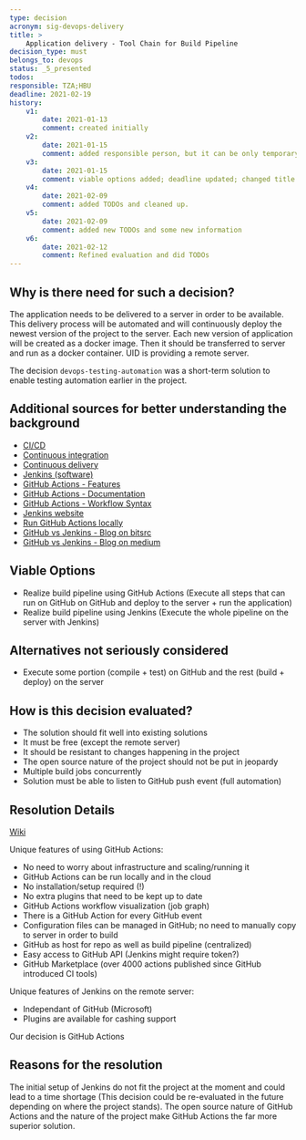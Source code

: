 ```yaml
---
type: decision
acronym: sig-devops-delivery
title: >
    Application delivery - Tool Chain for Build Pipeline
decision_type: must
belongs_to: devops
status: _5_presented
todos:
responsible: TZA;HBU
deadline: 2021-02-19
history:
    v1:
        date: 2021-01-13
        comment: created initially
    v2:
        date: 2021-01-15
        comment: added responsible person, but it can be only temporary; First explanation of "Why is there need for such a decision?"
    v3:
        date: 2021-01-15
        comment: viable options added; deadline updated; changed title
    v4:
        date: 2021-02-09
        comment: added TODOs and cleaned up.
    v5:
        date: 2021-02-09
        comment: added new TODOs and some new information
    v6:
        date: 2021-02-12
        comment: Refined evaluation and did TODOs
---
```


## Why is there need for such a decision?

The application needs to be delivered to a server in order to be available.
This delivery process will be automated and will continuously deploy the newest version of the project to the server.
Each new version of application will be created as a docker image.
Then it should be transferred to server and run as a docker container. 
UID is providing a remote server.

The decision `devops-testing-automation` was a short-term solution to enable testing automation earlier in the project.

## Additional sources for better understanding the background

- [CI/CD](https://en.wikipedia.org/wiki/CI/CD)
- [Continuous integration](https://en.wikipedia.org/wiki/Continuous_integration)
- [Continuous delivery](https://en.wikipedia.org/wiki/Continuous_delivery)
- [Jenkins (software)](https://en.wikipedia.org/wiki/Jenkins_(software))
- [GitHub Actions - Features](https://github.com/features/actions)
- [GitHub Actions - Documentation](https://docs.github.com/en/actions)
- [GitHub Actions - Workflow Syntax](https://docs.github.com/en/actions/reference/workflow-syntax-for-github-actions)
- [Jenkins website](https://www.jenkins.io/)
- [Run GitHub Actions locally](https://github.com/nektos/act)
- [GitHub vs Jenkins - Blog on bitsrc](https://blog.bitsrc.io/github-actions-or-jenkins-making-the-right-choice-for-you-9ac774684c8)
- [GitHub vs Jenkins - Blog on medium](https://medium.com/swlh/will-github-actions-kill-off-jenkins-f85e614bb8d3)

## Viable Options

- Realize build pipeline using GitHub Actions (Execute all steps that can run on GitHub on GitHub and deploy to the server + run the application)
- Realize build pipeline using Jenkins (Execute the whole pipeline on the server with Jenkins)

## Alternatives not seriously considered

- Execute some portion (compile + test) on GitHub and the rest (build + deploy) on the server

## How is this decision evaluated?

- The solution should fit well into existing solutions
- It must be free (except the remote server)
- It should be resistant to changes happening in the project
- The open source nature of the project should not be put in jeopardy
- Multiple build jobs concurrently
- Solution must be able to listen to GitHub push event (full automation)

## Resolution Details

[Wiki](https://github.com/EVATool/evatool-backend/wiki/DevOps-Delivery)

Unique features of using GitHub Actions:
- No need to worry about infrastructure and scaling/running it
- GitHub Actions can be run locally and in the cloud
- No installation/setup required (!)
- No extra plugins that need to be kept up to date
- GitHub Actions workflow visualization (job graph)
- There is a GitHub Action for every GitHub event
- Configuration files can be managed in GitHub; no need to manually copy to server in order to build
- GitHub as host for repo as well as build pipeline (centralized)
- Easy access to GitHub API (Jenkins might require token?)
- GitHub Marketplace (over 4000 actions published since GitHub introduced CI tools)

Unique features of Jenkins on the remote server:
- Independant of GitHub (Microsoft)
- Plugins are available for cashing support

Our decision is GitHub Actions

## Reasons for the resolution

The initial setup of Jenkins do not fit the project at the moment and could lead to a time shortage
(This decision could be re-evaluated in the future depending on where the project stands).
The open source nature of GitHub Actions and the nature of the project make GitHub Actions the far more superior solution.
